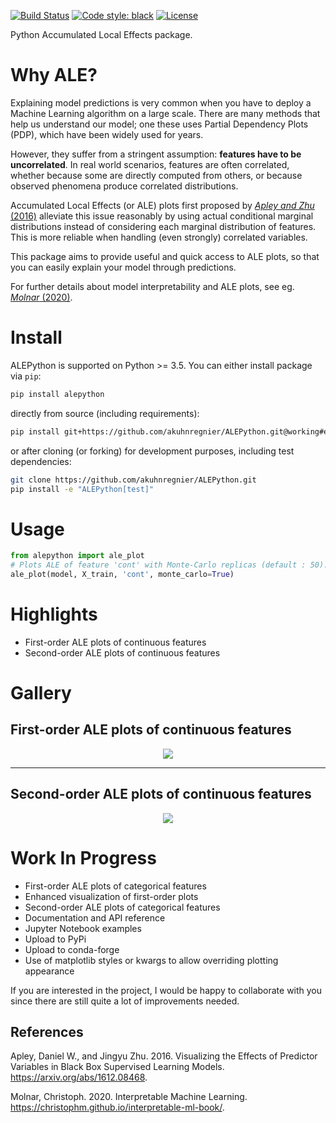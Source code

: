[![Build Status](https://travis-ci.org/MaximeJumelle/ALEPython.svg?branch=dev)](https://travis-ci.org/MaximeJumelle/ALEPython)
[![Code style: black](https://img.shields.io/badge/code%20style-black-000000.svg)](https://github.com/ambv/black)
[![License](https://img.shields.io/badge/License-Apache%202.0-blue.svg)](https://opensource.org/licenses/Apache-2.0)

Python Accumulated Local Effects package.

# Why ALE?

Explaining model predictions is very common when you have to deploy a Machine Learning algorithm on a large scale.
There are many methods that help us understand our model; one these uses Partial Dependency Plots (PDP), which have been widely used for years.

However, they suffer from a stringent assumption: **features have to be uncorrelated**.
In real world scenarios, features are often correlated, whether because some are directly computed from others, or because observed phenomena produce correlated distributions.

Accumulated Local Effects (or ALE) plots first proposed by [_Apley and Zhu_ (2016)](#1) alleviate this issue reasonably by using actual conditional marginal distributions instead of considering each marginal distribution of features.
This is more reliable when handling (even strongly) correlated variables.

This package aims to provide useful and quick access to ALE plots, so that you can easily explain your model through predictions.

For further details about model interpretability and ALE plots, see eg. [_Molnar_ (2020)](#2).

# Install

ALEPython is supported on Python >= 3.5.
You can either install package via `pip`:

```sh
pip install alepython
```
directly from source (including requirements):
```sh
pip install git+https://github.com/akuhnregnier/ALEPython.git@working#egg=alepython
```
or after cloning (or forking) for development purposes, including test dependencies:
```sh
git clone https://github.com/akuhnregnier/ALEPython.git
pip install -e "ALEPython[test]"
```

# Usage

```python
from alepython import ale_plot
# Plots ALE of feature 'cont' with Monte-Carlo replicas (default : 50).
ale_plot(model, X_train, 'cont', monte_carlo=True)
```

# Highlights

- First-order ALE plots of continuous features
- Second-order ALE plots of continuous features

# Gallery

## First-order ALE plots of continuous features

<center><img src='https://github.com/MaximeJumelle/ALEPython/raw/dev/resources/fo_ale_quant.png'></center>

---

## Second-order ALE plots of continuous features

<center><img src='https://github.com/MaximeJumelle/ALEPython/raw/dev/resources/so_ale_quant.png'></center>

# Work In Progress

- First-order ALE plots of categorical features
- Enhanced visualization of first-order plots
- Second-order ALE plots of categorical features
- Documentation and API reference
- Jupyter Notebook examples
- Upload to PyPi
- Upload to conda-forge
- Use of matplotlib styles or kwargs to allow overriding plotting appearance

If you are interested in the project, I would be happy to collaborate with you since there are still quite a lot of improvements needed.

## References

<a id="1"></a>
Apley, Daniel W., and Jingyu Zhu. 2016. Visualizing the Effects of Predictor Variables in Black Box Supervised Learning Models. <https://arxiv.org/abs/1612.08468>.

<a id="2"></a>
Molnar, Christoph. 2020. Interpretable Machine Learning. <https://christophm.github.io/interpretable-ml-book/>.
